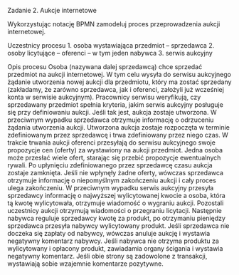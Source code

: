 Zadanie 2. Aukcje internetowe 

Wykorzystując notację BPMN zamodeluj proces przeprowadzenia aukcji internetowej. 

Uczestnicy procesu 1. osoba wystawiająca przedmiot – sprzedawca 2. osoby licytujące – oferenci – w tym jeden nabywca 3. serwis aukcyjny 

Opis procesu
Osoba (nazywana dalej sprzedawcą) chce sprzedać przedmiot na aukcji internetowej. W tym celu wysyła do serwisu aukcyjnego żądanie utworzenia nowej aukcji dla przedmiotu, który ma zostać sprzedany (zakładamy, że zarówno sprzedawca, jak i oferenci, założyli już wcześniej konta w serwisie aukcyjnym). Pracownicy serwisu weryfikują, czy sprzedawany przedmiot spełnia kryteria, jakim serwis aukcyjny posługuje się przy definiowaniu aukcji. Jeśli tak jest, aukcja zostaje utworzona. W przeciwnym wypadku sprzedawca otrzymuje informację o odrzuceniu żądania utworzenia aukcji. Utworzona aukcja zostaje rozpoczęta w terminie zdefiniowanym przez sprzedawcę i trwa zdefiniowany przez niego czas. W trakcie trwania aukcji oferenci przesyłają do serwisu aukcyjnego swoje propozycje cen (oferty) za wystawiony na aukcji przedmiot. Jedna osoba może przesłać wiele ofert, starając się przebić propozycje ewentualnych rywali. Po upłynięciu zdefiniowanego przez sprzedawcę czasu aukcja zostaje zamknięta. Jeśli nie wpłynęły żadne oferty, wówczas sprzedawca otrzymuje informację o niepomyślnym zakończeniu aukcji i cały proces ulega zakończeniu. W przeciwnym wypadku serwis aukcyjny przesyła sprzedawcy informację o najwyższej wylicytowanej kwocie a osoba, która tą kwotę wylicytowała, otrzymuje wiadomość o wygraniu aukcji. Pozostali uczestnicy aukcji otrzymują wiadomości o przegraniu licytacji. Następnie nabywca reguluje sprzedawcy kwotę za produkt, po otrzymaniu pieniędzy sprzedawca przesyła nabywcy wylicytowany produkt. Jeśli sprzedawca nie doczeka się zapłaty od nabywcy, wówczas anuluje aukcję i wystawia negatywny komentarz nabywcy. Jeśli nabywca nie otrzyma produktu za wylicytowany i opłacony produkt, zawiadamia organy ścigania i wystawia negatywny komentarz. Jeśli obie strony są zadowolone z transakcji, wystawiają sobie wzajemnie komentarze pozytywne.


